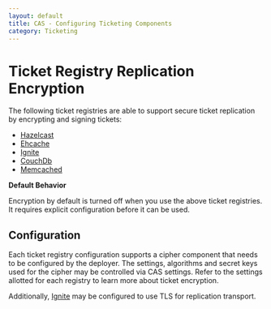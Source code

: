 ```yaml
---
layout: default
title: CAS - Configuring Ticketing Components
category: Ticketing
---
```


# Ticket Registry Replication Encryption
The following ticket registries are able to support secure ticket replication
by encrypting and signing tickets:

* [Hazelcast](Hazelcast-Ticket-Registry.html)
* [Ehcache](Ehcache-Ticket-Registry.html)
* [Ignite](Ignite-Ticket-Registry.html)
* [CouchDb](CouchDb-Ticket-Registry.html)
* [Memcached](Memcached-Ticket-Registry.html)

<div class="alert alert-info"><strong>Default Behavior</strong><p>Encryption by default is turned off
when you use the above ticket registries. It requires explicit configuration before it can be used.</p></div>

## Configuration

Each ticket registry configuration supports a cipher component that needs to be configured by the deployer.
The settings, algorithms and secret keys used for the cipher may be controlled via CAS settings.
Refer to the settings allotted for each registry to learn more about ticket encryption.

Additionally, [Ignite](Ignite-Ticket-Registry.html) may be configured to use TLS for replication transport.
